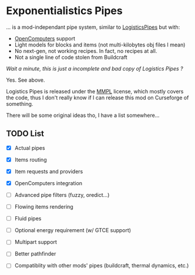# Exponentialistics Pipes

... is a mod-independant pipe system, similar to [LogisticsPipes](https://github.com/RS485/LogisticsPipes/tree/dev-mc1122) but with:
 * [OpenComputers](https://oc.cil.li/) support
 * Light models for blocks and items (not multi-kilobytes obj files I mean)
 * No next-gen, not working recipes. In fact, no recipes at all.
 * Not a single line of code stolen from Buildcraft

*Wait a minute, this is just a incomplete and bad copy of Logistics Pipes ?*

Yes. See above.

Logistics Pipes is released under the [MMPL](https://www.mod-buildcraft.com/MMPL-1.0.txt) license,
which mostly covers the code, thus I don't really know if I can release this mod on Curseforge of something.

There will be some original ideas tho, I have a list somewhere...

## TODO List

 * [x] Actual pipes
 * [x] Items routing
 * [x] Item requests and providers
 * [x] OpenComputers integration
 * [ ] Advanced pipe filters (fuzzy, oredict...)
 * [ ] Flowing items rendering
 * [ ] Fluid pipes
 * [ ] Optional energy requirement (w/ GTCE support)
 * [ ] Multipart support
 * [ ] Better pathfinder
 * [ ] Compatiblity with other mods' pipes (buildcraft, thermal dynamics, etc.)


